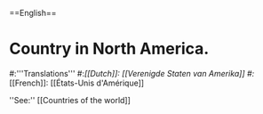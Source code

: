 ==English==

# Country in North America.
#:'''Translations'''
#:*[[Dutch]]: [[Verenigde Staten van Amerika]]
#:*[[French]]: [[États-Unis d'Amérique]]

''See:'' [[Countries of the world]]